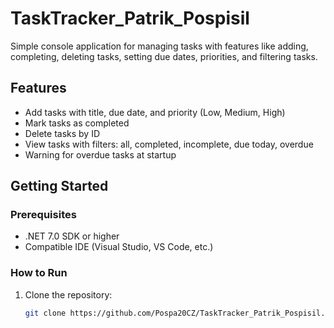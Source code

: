 # TaskTracker_Patrik_Pospisil

Simple console application for managing tasks with features like adding, completing, deleting tasks, setting due dates, priorities, and filtering tasks.

## Features

- Add tasks with title, due date, and priority (Low, Medium, High)
- Mark tasks as completed
- Delete tasks by ID
- View tasks with filters: all, completed, incomplete, due today, overdue
- Warning for overdue tasks at startup

## Getting Started

### Prerequisites

- .NET 7.0 SDK or higher
- Compatible IDE (Visual Studio, VS Code, etc.)

### How to Run

1. Clone the repository:
   ```bash
   git clone https://github.com/Pospa20CZ/TaskTracker_Patrik_Pospisil.git
